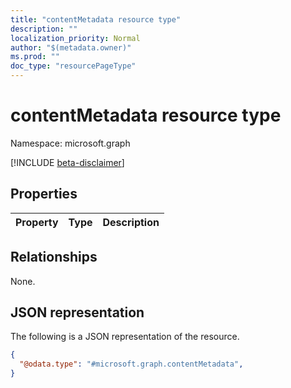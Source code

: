 ```yaml
---
title: "contentMetadata resource type"
description: ""
localization_priority: Normal
author: "$(metadata.owner)"
ms.prod: ""
doc_type: "resourcePageType"
---
```


# contentMetadata resource type

Namespace: microsoft.graph

[!INCLUDE [beta-disclaimer](../../includes/beta-disclaimer.md)]

## Properties

| Property | Type | Description |
| :------- | :--- | :---------- |

## Relationships

None.

## JSON representation

The following is a JSON representation of the resource.

<!-- {
  "blockType": "resource",
  "@odata.type": "microsoft.graph.contentMetadata",
}
-->

```json
{
  "@odata.type": "#microsoft.graph.contentMetadata",
}
```
